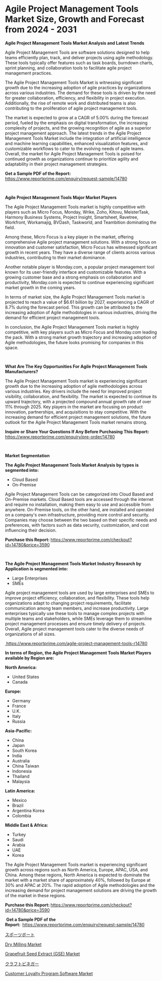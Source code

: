 <p><h1>Agile Project Management Tools Market Size, Growth and Forecast from 2024 - 2031</h1></p><p><strong>Agile Project Management Tools Market Analysis and Latest Trends</strong></p>
<p><p>Agile Project Management Tools are software solutions designed to help teams efficiently plan, track, and deliver projects using agile methodology. These tools typically offer features such as task boards, burndown charts, sprint planning, and collaboration tools to facilitate agile project management practices.</p><p>The Agile Project Management Tools Market is witnessing significant growth due to the increasing adoption of agile practices by organizations across various industries. The demand for these tools is driven by the need for greater collaboration, efficiency, and flexibility in project execution. Additionally, the rise of remote work and distributed teams is also contributing to the proliferation of agile project management tools.</p><p>The market is expected to grow at a CAGR of 5.00% during the forecast period, fueled by the emphasis on digital transformation, the increasing complexity of projects, and the growing recognition of agile as a superior project management approach. The latest trends in the Agile Project Management Tools Market include the integration of artificial intelligence and machine learning capabilities, enhanced visualization features, and customizable workflows to cater to the evolving needs of agile teams. Overall, the market for Agile Project Management Tools is poised for continued growth as organizations continue to prioritize agility and adaptability in their project management strategies.</p></p>
<p><strong>Get a Sample PDF of the Report:&nbsp;</strong> <a href="https://www.reportprime.com/enquiry/request-sample/14780">https://www.reportprime.com/enquiry/request-sample/14780</a></p>
<p>&nbsp;</p>
<p><strong>Agile Project Management Tools Major Market Players</strong></p>
<p><p>The Agile Project Management Tools market is highly competitive with players such as Micro Focus, Monday, Wrike, Zoho, Kitovu, MeisterTask, Harmony Business Systems, Project Insight, Smartsheet, Ravetree, Workfront, Workamajig, BVDash, Taskworld, and Teambition dominating the field. </p><p>Among these, Micro Focus is a key player in the market, offering comprehensive Agile project management solutions. With a strong focus on innovation and customer satisfaction, Micro Focus has witnessed significant growth in recent years. They have a diverse range of clients across various industries, contributing to their market dominance.</p><p>Another notable player is Monday.com, a popular project management tool known for its user-friendly interface and customizable features. With a growing customer base and a strong emphasis on collaboration and productivity, Monday.com is expected to continue experiencing significant market growth in the coming years.</p><p>In terms of market size, the Agile Project Management Tools market is projected to reach a value of $6.61 billion by 2027, experiencing a CAGR of 8.7% during the forecast period. This growth can be attributed to the increasing adoption of Agile methodologies in various industries, driving the demand for efficient project management tools.</p><p>In conclusion, the Agile Project Management Tools market is highly competitive, with key players such as Micro Focus and Monday.com leading the pack. With a strong market growth trajectory and increasing adoption of Agile methodologies, the future looks promising for companies in this space.</p></p>
<p>&nbsp;</p>
<p><strong>What Are The Key Opportunities For Agile Project Management Tools Manufacturers?</strong></p>
<p><p>The Agile Project Management Tools market is experiencing significant growth due to the increasing adoption of agile methodologies across various industries. Key drivers include the need for improved project visibility, collaboration, and flexibility. The market is expected to continue its upward trajectory, with a projected compound annual growth rate of over 11% through 2025. Key players in the market are focusing on product innovation, partnerships, and acquisitions to stay competitive. With the increasing demand for efficient project management solutions, the future outlook for the Agile Project Management Tools market remains strong.</p></p>
<p><strong>Inquire or Share Your Questions If Any Before Purchasing This Report:</strong> <a href="https://www.reportprime.com/enquiry/pre-order/14780">https://www.reportprime.com/enquiry/pre-order/14780</a></p>
<p>&nbsp;</p>
<p><strong>Market Segmentation</strong></p>
<p><strong>The Agile Project Management Tools Market Analysis by types is segmented into:</strong></p>
<p><ul><li>Cloud Based</li><li>On-Premise</li></ul></p>
<p><p>Agile Project Management Tools can be categorized into Cloud Based and On-Premise markets. Cloud Based tools are accessed through the internet and require no installation, making them easy to use and accessible from anywhere. On-Premise tools, on the other hand, are installed and operated on a company's own infrastructure, providing more control and security. Companies may choose between the two based on their specific needs and preferences, with factors such as data security, customization, and cost influencing their decision.</p></p>
<p><strong>Purchase this Report:&nbsp;</strong><a href="https://www.reportprime.com/checkout?id=14780&price=3590">https://www.reportprime.com/checkout?id=14780&price=3590</a></p>
<p>&nbsp;</p>
<p><strong>The Agile Project Management Tools Market Industry Research by Application is segmented into:</strong></p>
<p><ul><li>Large Enterprises</li><li>SMEs</li></ul></p>
<p><p>Agile project management tools are used by large enterprises and SMEs to improve project efficiency, collaboration, and flexibility. These tools help organizations adapt to changing project requirements, facilitate communication among team members, and increase productivity. Large enterprises typically use these tools to manage complex projects with multiple teams and stakeholders, while SMEs leverage them to streamline project management processes and ensure timely delivery of projects. Overall, Agile project management tools cater to the diverse needs of organizations of all sizes.</p></p>
<p><a href="https://www.reportprime.com/agile-project-management-tools-r14780">&nbsp;https://www.reportprime.com/agile-project-management-tools-r14780</a></p>
<p><strong>In terms of Region, the Agile Project Management Tools Market Players available by Region are:</strong></p>
<p>
    <p> <strong> North America: </strong>
        <ul>
            <li>United States</li>
            <li>Canada</li>
        </ul>
        </p> 
    <p> <strong> Europe: </strong>
        <ul>
            <li>Germany</li>
            <li>France</li>
            <li>U.K.</li>
            <li>Italy</li>
            <li>Russia</li>
        </ul>
        </p> 
    <p> <strong> Asia-Pacific: </strong>
        <ul>
            <li>China</li>
            <li>Japan</li>
            <li>South Korea</li>
            <li>India</li>
            <li>Australia</li>
            <li>China Taiwan</li>
            <li>Indonesia</li>
            <li>Thailand</li>
            <li>Malaysia</li>
        </ul>
        </p> 
    <p> <strong> Latin America: </strong>
        <ul>
            <li>Mexico</li>
            <li>Brazil</li>
            <li>Argentina Korea</li>
            <li>Colombia</li>
        </ul>
        </p> 
    <p> <strong> Middle East & Africa: </strong>
        <ul>
            <li>Turkey</li>
            <li>Saudi</li>
            <li>Arabia</li>
            <li>UAE</li>
            <li>Korea</li>
        </ul>
    </p>
    </p>
<p><p>The Agile Project Management Tools market is experiencing significant growth across regions such as North America, Europe, APAC, USA, and China. Among these regions, North America is expected to dominate the market with a market share of approximately 40%, followed by Europe at 30% and APAC at 20%. The rapid adoption of Agile methodologies and the increasing demand for project management solutions are driving the growth of the market in these regions.</p></p>
<p><strong>Purchase this Report: </strong><a href="https://www.reportprime.com/checkout?id=14780&price=3590">https://www.reportprime.com/checkout?id=14780&price=3590</a></p>
<p>&nbsp;<strong>Get a Sample PDF of the Report:&nbsp;&nbsp;</strong><a href="https://www.reportprime.com/enquiry/request-sample/14780">https://www.reportprime.com/enquiry/request-sample/14780</a></p>
<p><strong></strong></p>
<p><p><a href="https://medium.com/@jasoniller59/%E3%82%B0%E3%83%AD%E3%83%BC%E3%83%90%E3%83%AB%E3%82%B9%E3%83%9D%E3%83%BC%E3%83%84%E3%83%9C%E3%83%BC%E3%83%88%E5%B8%82%E5%A0%B4-%E8%A3%BD%E5%93%81%E3%82%BF%E3%82%A4%E3%83%97-%E3%82%B7%E3%83%B3%E3%82%B0%E3%83%AB%E3%82%A8%E3%83%B3%E3%82%B8%E3%83%B3%E3%83%9C%E3%83%BC%E3%83%88-%E3%83%84%E3%82%A4%E3%83%B3%E3%82%A8%E3%83%B3%E3%82%B8%E3%83%B3%E3%83%9C%E3%83%BC%E3%83%88-%E3%82%BF%E3%83%BC%E3%83%93%E3%83%B3%E3%82%A8%E3%83%B3%E3%82%B8%E3%83%B3%E3%83%AC%E3%83%BC%E3%82%B9%E3%83%9C%E3%83%BC%E3%83%88-%E3%82%A8%E3%83%B3%E3%83%89%E3%83%A6%E3%83%BC%E3%82%B6%E3%83%BC-%E5%9C%B0%E5%9F%9F%E3%81%AB%E7%84%A6%E7%82%B9%E3%82%92%E5%BD%93%E3%81%A6%E3%81%9F%E5%88%86%E6%9E%90%E3%81%A8%E4%BA%88%E6%B8%AC-2024%E5%B9%B4%E3%81%8B%E3%82%892031%E5%B9%B4%E3%81%BE%E3%81%A7-b0a2423f8e69">スポーツボート</a></p><p><a href="https://issuu.com/reportprime-2/docs/dry-milling-market-size-2030.pptx">Dry Milling Market</a></p><p><a href="https://medium.com/@joanne.harris67856/navigating-the-global-grapefruit-seed-extract-gse-market-landscape-trends-forecasts-and-impact-0b0249ae6078">Grapefruit Seed Extract (GSE) Market</a></p><p><a href="https://medium.com/@mad.jake/%E3%82%B0%E3%83%AD%E3%83%BC%E3%83%90%E3%83%AB%E3%82%AF%E3%83%A9%E3%83%95%E3%83%88%E9%85%A2%E7%94%A3%E6%A5%AD-%E7%A8%AE%E9%A1%9E-%E7%94%A8%E9%80%94-%E5%B8%82%E5%A0%B4%E3%83%97%E3%83%AC%E3%83%BC%E3%83%A4%E3%83%BC-%E5%9C%B0%E5%9F%9F%E5%88%A5%E6%88%90%E9%95%B7%E5%88%86%E6%9E%90-%E3%81%8A%E3%82%88%E3%81%B3%E5%B0%86%E6%9D%A5%E3%82%B7%E3%83%8A%E3%83%AA%E3%82%AA-2024%E5%B9%B4-2031%E5%B9%B4-840a292e1c50">クラフトビネガー</a></p><p><a href="https://github.com/RickHolmes3/Market-Research-Report-List-5/blob/main/customer-loyalty-program-software-market.md">Customer Loyalty Program Software Market</a></p></p>